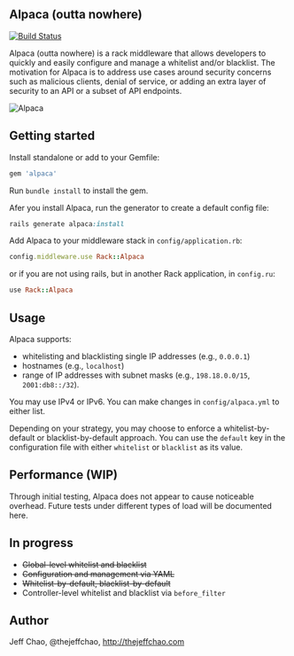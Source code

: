 ## Alpaca (outta nowhere)

[![Build Status](https://travis-ci.org/jeffchao/alpaca.png?branch=master)](https://travis-ci.org/jeffchao/alpaca)

Alpaca (outta nowhere) is a rack middleware that allows developers to quickly and easily configure and manage a whitelist and/or blacklist. The motivation for Alpaca is to address use cases around security concerns such as malicious clients, denial of service, or adding an extra layer of security to an API or a subset of API endpoints.

![Alpaca](https://raw.github.com/jeffchao/alpaca/master/alpaca.jpeg)

Getting started
----------

Install standalone or add to your Gemfile:

```ruby
gem 'alpaca'
```

Run `bundle install` to install the gem.

Afer you install Alpaca, run the generator to create a default config file:

```ruby
rails generate alpaca:install
```

Add Alpaca to your middleware stack in `config/application.rb`:

```ruby
config.middleware.use Rack::Alpaca
```

or if you are not using rails, but in another Rack application, in `config.ru`:

```ruby
use Rack::Alpaca
```

Usage
----------

Alpaca supports:

- whitelisting and blacklisting single IP addresses (e.g., `0.0.0.1`)
- hostnames (e.g., `localhost`)
- range of IP addresses with subnet masks (e.g., `198.18.0.0/15`, `2001:db8::/32`).

You may use IPv4 or IPv6. You can make changes in `config/alpaca.yml` to either list.

Depending on your strategy, you may choose to enforce a whitelist-by-default or blacklist-by-default approach. You can use the `default` key in the configuration file with either `whitelist` or `blacklist` as its value.

Performance (WIP)
----------

Through initial testing, Alpaca does not appear to cause noticeable overhead. Future tests under different types of load will be documented here.

In progress
----------

- ~~Global-level whitelist and blacklist~~
- ~~Configuration and management via YAML~~
- ~~Whitelist-by-default, blacklist-by-default~~
- Controller-level whitelist and blacklist via `before_filter`

Author
----------

Jeff Chao, @thejeffchao, http://thejeffchao.com
